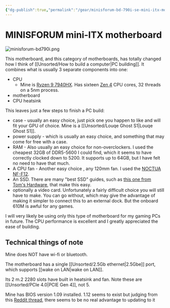 ```yaml
---
{"dg-publish":true,"permalink":"/gear/minisforum-bd-790i-se-mini-itx-motherboard/","updated":"2025-09-09T17:01:58.573-07:00"}
---
```


# MINISFORUM mini-ITX motherboard
![minisforum-bd790i.png](/img/user/Embeds/minisforum-bd790i.png)

This motherboard, and this category of motherboards, has totally changed how I think of [[Unsorted/How to build a computer\|PC building]]. It combines what is usually 3 separate components into one:
- CPU
	- Mine is [Ryzen 9 7940HX](https://www.amd.com/en/products/processors/laptop/ryzen/7000-series/amd-ryzen-9-7940hx.html). Has sixteen [Zen 4]() CPU cores, 32 threads on a 5nm process.
- motherboard
- CPU heatsink

This leaves just a few steps to finish a PC build:
- case - usually an easy choice, just pick one you happen to like and will fit your GPU of choice. Mine is a [[Unsorted/Louqe Ghost S1\|Louqe Ghost S1]].
- power supply - which is usually an easy choice, and something that may come for free with a case.
- RAM - Also usually an easy choice for non-overclockers. I used the cheapest 32GB of DDR5-5600 I could find, which it seems to have correctly clocked down to 5200. It supports up to 64GB, but I have felt no need to have that much.
- A CPU fan - Another easy choice , any 120mm fan. I used the [NOCTUA NF-F12](https://www.amazon.com/dp/B00KFCR5BA).
- An SSD. There are many "best SSD" guides, such as [this one from Tom's Hardware](https://www.tomshardware.com/reviews/best-ssds,3891.html), that make this easy.
- optionally a video card. Unfortunately a fairly difficult choice you will still have to make. You can go without, which may give the advantage of making it simpler to connect this to an external dock. But the onboard 610M is awful for any games.

I will very likely be using only this type of motherboard for my gaming PCs in future. The CPU performance is excellent and I greatly appreciated the ease of building.

## Technical things of note

Mine does NOT have wi-fi or bluetooth.

The motherboard has a single [[Unsorted/2.5Gb ethernet\|2.5Gbe]] port, which supports [[wake on LAN\|wake on LAN]].

Its 2 m.2 2280 slots have built in heatsink and fan. Note these are [[Unsorted/PCIe 4.0\|PCIE Gen 4]], not 5.

Mine has BIOS version 1.09 installed. 1.12 seems to exist but judging from this [Reddit thread](https://www.reddit.com/r/sffpc/comments/1iu0a8z/new_bios_for_minisforum_bd790ise_021325/), there seems to be no real advantage to updating to it 